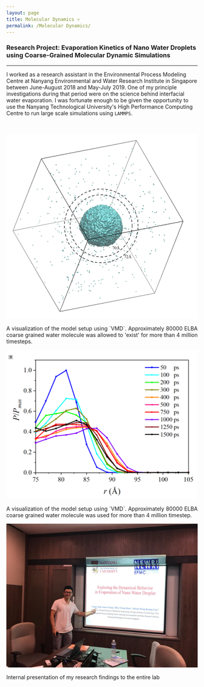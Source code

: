 ```yaml
---
layout: page
title: Molecular Dynamics ⚛️
permalink: /Molecular Dynamics/
---
```

### Research Project: Evaporation Kinetics of Nano Water Droplets using Coarse-Grained Molecular Dynamic Simulations
---
I worked as a research assistant in the Environmental Process Modeling Centre at
Nanyang Environmental and Water Research Institute in Singapore between June-August 2018 and May-July 2019.
One of my principle investigations during that period were on the science behind interfacial water evaporation.
I was fortunate enough to be given the opportunity to use the Nanyang Technological University's
High Performance Computing Centre to run large scale simulations using `LAMMPS`.

<br />

<p align="center">
  <img width="auto" height="auto" src="/assets/photo420.jpg">
</p>

<div align="justify">A visualization of the model setup using `VMD`. Approximately 80000 ELBA coarse grained water molecule was allowed to 'exist' for more than 4 million timesteps.</div>


<p align="center">
  <img width="auto" height="auto" src="/assets/photo106.png">
</p>

<div align="justify">A visualization of the model setup using `VMD`. Approximately 80000 ELBA coarse grained water molecule was used for more than 4 million timestep.</div>

<p align="center">
  <img width="auto" height="auto" src="/assets/photo6.JPG">
  <figcaption>Internal presentation of my research findings to the entire lab</figcaption>
</p>
